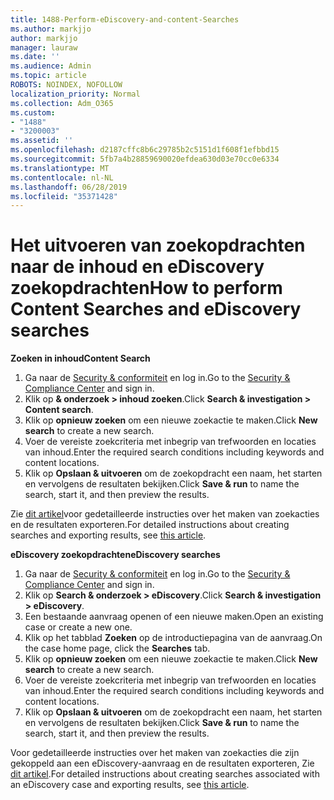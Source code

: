 ```yaml
---
title: 1488-Perform-eDiscovery-and-content-Searches
ms.author: markjjo
author: markjjo
manager: lauraw
ms.date: ''
ms.audience: Admin
ms.topic: article
ROBOTS: NOINDEX, NOFOLLOW
localization_priority: Normal
ms.collection: Adm_O365
ms.custom:
- "1488"
- "3200003"
ms.assetid: ''
ms.openlocfilehash: d2187cffc8b6c29785b2c5151d1f608f1efbbd15
ms.sourcegitcommit: 5fb7a4b28859690020efdea630d03e70cc0e6334
ms.translationtype: MT
ms.contentlocale: nl-NL
ms.lasthandoff: 06/28/2019
ms.locfileid: "35371428"
---
```

# <a name="how-to-perform-content-searches-and-ediscovery-searches"></a><span data-ttu-id="cde66-102">Het uitvoeren van zoekopdrachten naar de inhoud en eDiscovery zoekopdrachten</span><span class="sxs-lookup"><span data-stu-id="cde66-102">How to perform Content Searches and eDiscovery searches</span></span>

<span data-ttu-id="cde66-103">**Zoeken in inhoud**</span><span class="sxs-lookup"><span data-stu-id="cde66-103">**Content Search**</span></span>

1. <span data-ttu-id="cde66-104">Ga naar de [Security & conformiteit](https://protection.office.com) en log in.</span><span class="sxs-lookup"><span data-stu-id="cde66-104">Go to the [Security & Compliance Center](https://protection.office.com) and sign in.</span></span>
2. <span data-ttu-id="cde66-105">Klik op **& onderzoek > inhoud zoeken**.</span><span class="sxs-lookup"><span data-stu-id="cde66-105">Click **Search & investigation > Content search**.</span></span>
3. <span data-ttu-id="cde66-106">Klik op **opnieuw zoeken** om een nieuwe zoekactie te maken.</span><span class="sxs-lookup"><span data-stu-id="cde66-106">Click **New search** to create a new search.</span></span>
4. <span data-ttu-id="cde66-107">Voer de vereiste zoekcriteria met inbegrip van trefwoorden en locaties van inhoud.</span><span class="sxs-lookup"><span data-stu-id="cde66-107">Enter the required search conditions including keywords and content locations.</span></span>  
5. <span data-ttu-id="cde66-108">Klik op **Opslaan & uitvoeren** om de zoekopdracht een naam, het starten en vervolgens de resultaten bekijken.</span><span class="sxs-lookup"><span data-stu-id="cde66-108">Click **Save & run** to name the search, start it, and then preview the results.</span></span>

<span data-ttu-id="cde66-109">Zie [dit artikel](https://docs.microsoft.com/office365/securitycompliance/content-search)voor gedetailleerde instructies over het maken van zoekacties en de resultaten exporteren.</span><span class="sxs-lookup"><span data-stu-id="cde66-109">For detailed instructions about creating searches and exporting results, see [this article](https://docs.microsoft.com/office365/securitycompliance/content-search).</span></span>

<span data-ttu-id="cde66-110">**eDiscovery zoekopdrachten**</span><span class="sxs-lookup"><span data-stu-id="cde66-110">**eDiscovery searches**</span></span>

1. <span data-ttu-id="cde66-111">Ga naar de [Security & conformiteit](https://protection.office.com) en log in.</span><span class="sxs-lookup"><span data-stu-id="cde66-111">Go to the [Security & Compliance Center](https://protection.office.com) and sign in.</span></span>
2. <span data-ttu-id="cde66-112">Klik op **Search & onderzoek > eDiscovery**.</span><span class="sxs-lookup"><span data-stu-id="cde66-112">Click **Search & investigation > eDiscovery**.</span></span>
3. <span data-ttu-id="cde66-113">Een bestaande aanvraag openen of een nieuwe maken.</span><span class="sxs-lookup"><span data-stu-id="cde66-113">Open an existing case or create a new one.</span></span>
4. <span data-ttu-id="cde66-114">Klik op het tabblad **Zoeken** op de introductiepagina van de aanvraag.</span><span class="sxs-lookup"><span data-stu-id="cde66-114">On the case home page, click the **Searches** tab.</span></span>  
5. <span data-ttu-id="cde66-115">Klik op **opnieuw zoeken** om een nieuwe zoekactie te maken.</span><span class="sxs-lookup"><span data-stu-id="cde66-115">Click **New search** to create a new search.</span></span>
6. <span data-ttu-id="cde66-116">Voer de vereiste zoekcriteria met inbegrip van trefwoorden en locaties van inhoud.</span><span class="sxs-lookup"><span data-stu-id="cde66-116">Enter the required search conditions including keywords and content locations.</span></span>  
7. <span data-ttu-id="cde66-117">Klik op **Opslaan & uitvoeren** om de zoekopdracht een naam, het starten en vervolgens de resultaten bekijken.</span><span class="sxs-lookup"><span data-stu-id="cde66-117">Click **Save & run** to name the search, start it, and then preview the results.</span></span>

<span data-ttu-id="cde66-118">Voor gedetailleerde instructies over het maken van zoekacties die zijn gekoppeld aan een eDiscovery-aanvraag en de resultaten exporteren, Zie [dit artikel](https://docs.microsoft.com/office365/securitycompliance/ediscovery-cases).</span><span class="sxs-lookup"><span data-stu-id="cde66-118">For detailed instructions about creating searches associated with an eDiscovery case and exporting results, see [this article](https://docs.microsoft.com/office365/securitycompliance/ediscovery-cases).</span></span>
